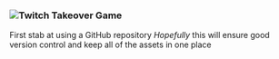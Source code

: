 ### ![Twitch Takeover Game](https://fontmeme.com/permalink/240415/b1c2ac039ce8603ec055a5d3b5d5e042.png)
First stab at using a GitHub repository
*Hopefully* this will ensure good version control and keep all of the assets in one place
